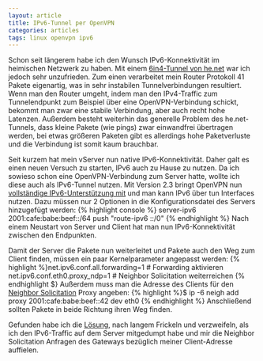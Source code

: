 ```yaml
---
layout: article
title: IPv6-Tunnel per OpenVPN 
categories: articles
tags: linux openvpn ipv6 
---
```

Schon seit längerem habe ich den Wunsch IPv6-Konnektivität im heimischen Netzwerk zu haben.
Mit einem [6in4-Tunnel von he.net][1] war ich jedoch sehr unzufrieden. Zum einen verarbeitet mein Router Protokoll 41 Pakete eigenartig, was in sehr instabilen Tunnelverbindungen resultiert. Wenn man den Router umgeht, indem man den IPv4-Traffic zum Tunnelendpunkt zum Beispiel über eine OpenVPN-Verbindung schickt, bekommt man zwar eine stabile Verbindung, aber auch recht hohe Latenzen. Außerdem besteht weiterhin das generelle Problem des he.net-Tunnels, dass kleine Pakete (wie pings) zwar einwandfrei übertragen werden, bei etwas größeren Paketen gibt es allerdings hohe Paketverluste und die Verbindung ist somit kaum brauchbar.

Seit kurzem hat mein vServer nun native IPv6-Konnektivität. Daher galt es einen neuen Versuch zu starten, IPv6 auch zu Hause zu nutzen. Da ich sowieso schon eine OpenVPN-Verbindung zum Server hatte, wollte ich diese auch als IPv6-Tunnel nutzen. Mit Version 2.3 bringt OpenVPN nun [vollständige IPv6-Unterstützung mit][2] und man kann IPv6 über tun Interfaces nutzen. Dazu müssen nur 2 Optionen in die Konfigurationsdatei des Servers hinzugefügt werden:
{% highlight console %} server-ipv6 2001:cafe:babe:beef::/64
push "route-ipv6 ::/0" {% endhighlight %}
Nach einem Neustart von Server und Client hat man nun IPv6-Konnektivität zwischen den Endpunkten.

Damit der Server die Pakete nun weiterleitet und Pakete auch den Weg zum Client finden, müssen ein paar Kernelparameter angepasst werden:
{% highlight %}net.ipv6.conf.all.forwarding=1 # Forwarding aktivieren
net.ipv6.conf.eth0.proxy_ndp=1 # Neighbor Solicitation weiterreichen {% endhighlight $}
Außerdem muss man die Adresse des Clients für den [Neighbor Solicitation][3] Proxy angeben:
{% highlight %}$ ip -6 neigh add proxy 2001:cafe:babe:beef::42 dev eth0 {% endhighlight %}
Anschließend sollten Pakete in beide Richtung ihren Weg finden.

Gefunden habe ich die [Lösung][4], nach langem Frickeln und verzweifeln, als ich den IPv6-Traffic auf dem Server mitgedumpt habe und mir die Neighbor Solicitation Anfragen des Gateways bezüglich meiner Client-Adresse auffielen.

[1]: http://ipv6.he.net/ 'Hurricane Electric IPv6'
[2]: http://www.heise.de/netze/meldung/Vollstaendige-IPv6-Implementierung-im-neuen-OpenVPN-1780000.html 'Vollständige IPv6-Implementierung im neuen OpenVPN Vollständige IPv6-Implementierung im neuen OpenVPN | heise Netze'
[3]: https://de.wikipedia.org/wiki/Neighbor_Discovery_Protocol#Neighbor_Solicitation_.E2.80.93_Type_135 'Neighbor Discovery Protocol | Wikipedia'
[4]: http://serverfault.com/questions/237851/how-can-i-setup-openvpn-with-ipv4-and-ipv6-using-a-tap-device 'How can I setup OpenVPN with IPv4 and IPv6 using a tap device? - Server Fault'

